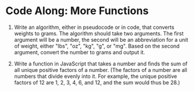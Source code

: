 # Code Along: More Functions

1. Write an algorithm, either in pseudocode or in code, that converts weights to grams.  The algorithm should take two arguments.  The first argument will be a number, the second will be an abbreviation for a unit of weight, either "lbs", "oz", "kg", "g", or "mg".  Based on the second argument, convert the number to grams and output it.

2. Write a function in JavaScript that takes a number and finds the sum of all unique positive factors of a number.  (The factors of a number are all numbers that divide evenly into it.  For example, the unique positive factors of 12 are 1, 2, 3, 4, 6, and 12, and the sum would thus be 28.)